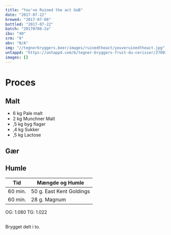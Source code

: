 ```yaml
---
title: "You've Ruined the act GoB"
date: "2017-07-22"
brewed: "2017-07-08"
bottled: "2017-07-22"
batch: "20170708-2a"
ibu: "40"
srm: "9"
abv: "N/A"
img: "//tegnerbryggers.beer/images/ruinedtheact/youveruinedtheact.jpg"
untappd: "https://untappd.com/b/tegner-bryggers-fruit-du-cerisier/2709357"
images: []
---
```


# Proces

## Malt

* 6 kg Pale malt
* 2 kg Munchner Malt
* ,5 kg byg flager
* ,4 kg Sukker
* ,5 kg Lactose

## Gær



## Humle

| Tid     | Mængde og Humle          |
| ------- | ------------------------ |
| 60 min. | 50 g. East Kent Goldings |
| 60 min. | 28 g. Magnum             |

OG: 1.080
TG: 1.022

##

Brygget delt i to.
